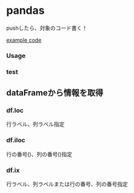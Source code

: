 # pandas

pushしたら、対象のコード書く！

[example code](https://github.com/draftone/training_ml)

### Usage


### test

## dataFrameから情報を取得

### df.loc

行ラベル、列ラベル指定

### df.iloc

行の番号()、列の番号()指定

### df.ix

行ラベル、列ラベルまたは行の番号、列の番号指定
